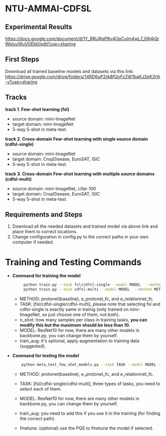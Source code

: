 # NTU-AMMAI-CDFSL

## Experimental Results
   https://docs.google.com/document/d/1Y_RRiJRqP8v4OpCuIm4wL7_09j4jQrWpluvWuVGEbtI/edit?usp=sharing

## First Steps
   Download all trained baseline models and datasets via this link:
   https://drive.google.com/drive/folders/14RD6uP2iik8fQoFz2W1baKJ2eK2rih-y?usp=sharing
   
## Tracks
   **track 1. Few-shot learning (fsl)**
   
   - source domain: mini-ImageNet
   - target domain: mini-ImageNet
   - 5-way 5-shot in meta-test.

   **track 2. Cross-domain Few-shot learning with single source domain (cdfsl-single)**
   
   - source domain: mini-ImageNet
   - target domain: CropDisease, EuroSAT, ISIC
   - 5-way 5-shot in meta-test.

   **track 3. Cross-domain Few-shot learning with multiple source domains (cdfsl-multi)**
   
   - source domain: mini-ImageNet, cifar-100
   - target domain: CropDisease, EuroSAT, ISIC
   - 5-way 5-shot in meta-test.

## Requirements and Steps
   1. Download all the needed datasets and trained model via above link and place them to correct locations.
   2. Change configuration in config.py to the correct paths in your own computer if needed.

# Training and Testing Commands
   - **Command for training the model**
      ```bash
           python train.py --task fsl/cdfsl-single --model MODEL  --method METHOD --n_shot 5 --train_aug
           python train.py --task cdfsl-multi --model MODEL  --method METHOD --n_shot 5 --train_aug
       ```
       - METHOD: protonet(baseline), e_protonet_fc, and e_relationnet_fc.
       - TASK: [fsl/cdfsl-single/cdfsl-multi], please note that selecting fsl and cdfsl-single is exactly same in trainig (only trained on mini-ImageNet, so just choose one of them, not both).
       - n_shot: how many samples per class in training tasks, **you can modify this but the maximum should be less than 10.**
       - MODEL: ResNet10 for now, there are many other models in backbone.py, you can change them by yourself.
       - train_aug: it's optional, apply augmentation to training data (suggested).
       
   - **Command for testing the model**
        ```bash
            python meta_test_few_shot_models.py --task TASK --model MODEL --method METHOD  --train_aug --finetune
        ```
       - METHOD: protonet(baseline), e_protonet_fc, and e_relationnet_fc.
       - TASK: [fsl/cdfsl-single/cdfsl-multi], three types of tasks, you need to select each of them.
       - MODEL: ResNet10 for now, there are many other models in backbone.py, you can change them by yourself.
       
       - train_aug: you need to add this if you use it in the training (for finding the correct path).
       - finetune: (optional) use the PQS to finetune the model if selected.
